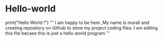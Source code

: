 # Hello-world
print("Hello World !")
''' I am happy to be here ,My name is murali and creating repository on Github to store my project coding files. I am editing this file becase this is just a hello world program '''
